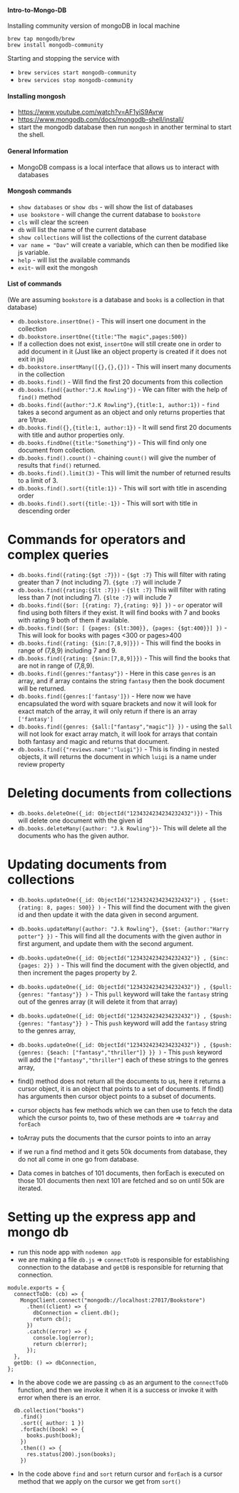 #### Intro-to-Mongo-DB

Installing community version of mongoDB in local machine

```
brew tap mongodb/brew
brew install mongodb-community
```

Starting and stopping the service with

- `brew services start mongodb-community`
- `brew services stop mongodb-community`

#### Installing mongosh

- https://www.youtube.com/watch?v=AF1yiS9Avrw
- https://www.mongodb.com/docs/mongodb-shell/install/
- start the mongodb database then run `mongosh` in another terminal to start the shell.

#### General Information

- MongoDB compass is a local interface that allows us to interact with databases

#### Mongosh commands

- `show databases` or `show dbs` - will show the list of databases
- `use bookstore` - will change the current database to `bookstore`
- `cls` will clear the screen
- `db` will list the name of the current database
- `show collections` will list the collections of the current database
- `var name = "Dav"` will create a variable, which can then be modified like js variable.
- `help` - will list the available commands
- `exit`- will exit the mongosh

#### List of commands

(We are assuming `bookstore` is a database and `books` is a collection in that database)

- `db.bookstore.insertOne()` - This will insert one document in the collection
- `db.bookstore.insertOne({title:"The magic",pages:500})`
- If a collection does not exist, `insertOne` will still create one in order to add document in it (Just like an object property is created if it does not exit in js)
- `db.bookstore.insertMany([{},{},{}])` - This will insert many documents in the collection
- `db.books.find()` - Will find the first 20 documents from this collection
- `db.books.find({author:"J.K Rowling"})` - We can filter with the help of `find()` method
- `db.books.find({author:"J.K Rowling"},{title:1, author:1})` - `find` takes a second argument as an object and only returns properties that are 1/true.
- `db.books.find({},{title:1, author:1})` - It will send first 20 documents with title and author properties only.
- `db.books.findOne({title:"Something"})` - This will find only one document from collection.
- `db.books.find().count()` - chaining `count()` will give the number of results that `find()` returned.
- `db.books.find().limit(3)` - This will limit the number of returned results to a limit of 3.
- `db.books.find().sort({title:1})` - This will sort with title in ascending order
- `db.books.find().sort({title:-1})` - This will sort with title in descending order

# Commands for operators and complex queries

- `db.books.find({rating:{$gt :7}})` - `{$gt :7}` This will filter with rating greater than 7 (not including 7). `{$gte :7}` will include 7
- `db.books.find({rating:{$lt :7}})` - `{$lt :7}` This will filter with rating less than 7 (not including 7). `{$lte :7}` will include 7
- `db.books.find({$or: [{rating: 7},{rating: 9}] })` - `or` operator will find using both filters if they exist. It will find books with 7 and books with rating 9 both of them if available.
- `db.books.find({$or: [ {pages: {$lt:300}}, {pages: {$gt:400}}] })` - This will look for books with pages <300 or pages>400
- `db.books.find({rating: {$in:[7,8,9]}})` - This will find the books in range of (7,8,9) including 7 and 9.
- `db.books.find({rating: {$nin:[7,8,9]}})` - This will find the books that are not in range of (7,8,9).
- `db.books.find({genres:"fantasy"})` - Here in this case `genres` is an array, and if array contains the string `fantasy` then the book document will be returned.
- `db.books.find({genres:['fantasy']})` - Here now we have encapsulated the word with square brackets and now it will look for exact match of the array, it will only return if there is an array `['fantasy']`
- `db.books.find({genres: {$all:["fantasy","magic"]} })` - using the `$all` will not look for exact array match, it will look for arrays that contain both fantasy and magic and returns that document.
- `db.books.find({"reviews.name":"luigi"})` - This is finding in nested objects, it will returns the document in which `luigi` is a name under review property

# Deleting documents from collections

- `db.books.deleteOne({_id: ObjectId("1234324234234232432")})` - This will delete one document with the given id
- `db.books.deleteMany({author: "J.k Rowling"})`- This will delete all the documents who has the given author.

# Updating documents from collections

- `db.books.updateOne({_id: ObjectId("1234324234234232432")} , {$set: {rating: 8, pages: 500}} )` - This will find the document with the given id and then update it with the data given in second argument.
- `db.books.updateMany({author: "J.k Rowling"}, {$set: {author:"Harry potter"} })` - This will find all the documents with the given author in first argument, and update them with the second argument.
- `db.books.updateOne({_id: ObjectId("1234324234234232432")} , {$inc: {pages: 2}} )` - This will find the document with the given objectId, and then increment the pages property by 2.
- `db.books.updateOne({_id: ObjectId("1234324234234232432")} , {$pull: {genres: "fantasy"}} )` - This `pull` keyword will take the `fantasy` string out of the genres array (it will delete it from that array)
- `db.books.updateOne({_id: ObjectId("1234324234234232432")} , {$push: {genres: "fantasy"}} )` - This `push` keyword will add the `fantasy` string to the genres array,
- `db.books.updateOne({_id: ObjectId("1234324234234232432")} , {$push: {genres: {$each: ["fantasy","thriller"]} }} )` - This `push` keyword will add the `["fantasy","thriller"]` each of these strings to the genres array,

- find() method does not return all the documents to us, here it returns a cursor object, it is an object that points to a set of documents. If find() has arguments then cursor object points to a subset of documents.
- cursor objects has few methods which we can then use to fetch the data which the cursor points to, two of these methods are => `toArray` and `forEach`
- toArray puts the documents that the cursor points to into an array
- if we run a find method and it gets 50k documents from database, they do not all come in one go from database.
- Data comes in batches of 101 documents, then forEach is executed on those 101 documents then next 101 are fetched and so on until 50k are iterated.

# Setting up the express app and mongo db

- run this node app with `nodemon app`
- we are making a file `db.js` => `connectToDb` is responsible for establishing connection to the database and `getDB` is responsible for returning that connection.

```
module.exports = {
  connectToDb: (cb) => {
    MongoClient.connect("mongodb://localhost:27017/Bookstore")
      .then((client) => {
        dbConnection = client.db();
        return cb();
      })
      .catch((error) => {
        console.log(error);
        return cb(error);
      });
  },
  getDb: () => dbConnection,
};
```

- In the above code we are passing `cb` as an argument to the `connectToDb` function, and then we invoke it when it is a success or invoke it with error when there is an error.


```
  db.collection("books")
    .find()
    .sort({ author: 1 })
    .forEach((book) => {
      books.push(book);
    })
    .then(() => {
      res.status(200).json(books);
    })
```

- In the code above `find` and `sort` return cursor and `forEach` is a cursor method that we apply on the cursor we get from `sort()`